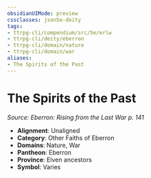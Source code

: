 ```yaml
---
obsidianUIMode: preview
cssclasses: json5e-deity
tags:
- ttrpg-cli/compendium/src/5e/erlw
- ttrpg-cli/deity/eberron
- ttrpg-cli/domain/nature
- ttrpg-cli/domain/war
aliases: 
- The Spirits of the Past
---
```

# The Spirits of the Past
*Source: Eberron: Rising from the Last War p. 141* 

- **Alignment**: Unaligned
- **Category**: Other Faiths of Eberron
- **Domains**: Nature, War
- **Pantheon**: Eberron
- **Province**: Elven ancestors
- **Symbol**: Varies